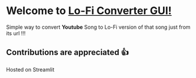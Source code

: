 # Welcome to [Lo-Fi Converter GUI!](https://lofi-converter.samevibe.in/)
Simple way to convert **Youtube** Song to Lo-Fi version of that song just from its url !!!

## Contributions are appreciated 👍
Hosted on Streamlit
